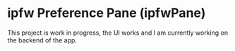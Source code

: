 # ipfw Preference Pane (ipfwPane)

This project is work in progress, the UI works and I am currently working on the backend of the app.
